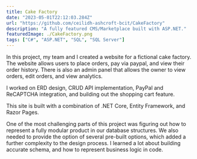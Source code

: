 ```yaml
---
title: Cake Factory
date: "2023-05-01T22:12:03.284Z"
url: "https://github.com/ceilidh-ashcroft-bcit/CakeFactory"
description: "A fully featured CMS/Marketplace built with ASP.NET."
featuredImage: ./CakeFactory.png
tags: ["C#", "ASP.NET", "SQL", "SQL Server"]
---
```


In this project, my team and I created a website for a fictional cake factory. The website allows users to place orders, pay via paypal, and view their order history. There is also an admin panel that allows the owner to view orders, edit orders, and view analytics.

I worked on ERD design, CRUD API implementation, PayPal and ReCAPTCHA integration, and building out the shopping cart feature.

This site is built with a combination of .NET Core, Entity Framework, and Razor Pages.

One of the most challenging parts of this project was figuring out how to represent a fully modular product in our database structures. We also needed to provide the option of several pre-built options, which added a further complexity to the design process. I learned a lot about building accurate schema, and how to represent business logic in code.
